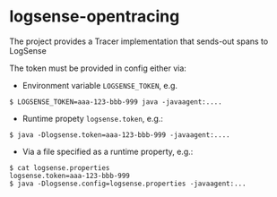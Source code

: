 # logsense-opentracing

The project provides a Tracer implementation that sends-out spans to LogSense

The token must be provided in config either via:
* Environment variable `LOGSENSE_TOKEN`, e.g. 
```
$ LOGSENSE_TOKEN=aaa-123-bbb-999 java -javaagent:....
```
* Runtime propety `logsense.token`, e.g.:
 ```
 $ java -Dlogsense.token=aaa-123-bbb-999 -javaagent:....
 ```
* Via a file specified as a runtime property, e.g.:
```
$ cat logsense.properties
logsense.token=aaa-123-bbb-999
$ java -Dlogsense.config=logsense.properties -javaagent:...
```